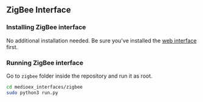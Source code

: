 ## ZigBee Interface

### Installing ZigBee interface

No additional installation needed.  Be sure you've installed the [web interface](../web) first.

### Running ZigBee interface

Go to `zigbee` folder inside the repository and run it as root.

```sh
cd medioex_interfaces/zigbee
sudo python3 run.py
```

